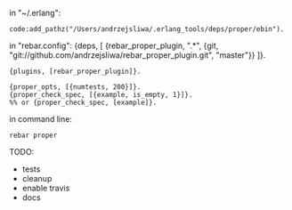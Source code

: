 in "~/.erlang":

    code:add_pathz("/Users/andrzejsliwa/.erlang_tools/deps/proper/ebin").

in "rebar.config":
    {deps, [
    	{rebar_proper_plugin, ".*", {git, "git://github.com/andrzejsliwa/rebar_proper_plugin.git", "master"}}
    ]}.

    {plugins, [rebar_proper_plugin]}.

    {proper_opts, [{numtests, 200}]}.
    {proper_check_spec, [{example, is_empty, 1}]}.
    %% or {proper_check_spec, [example]}.

in command line:

    rebar proper


TODO:

  - tests
  - cleanup
  - enable travis
  - docs